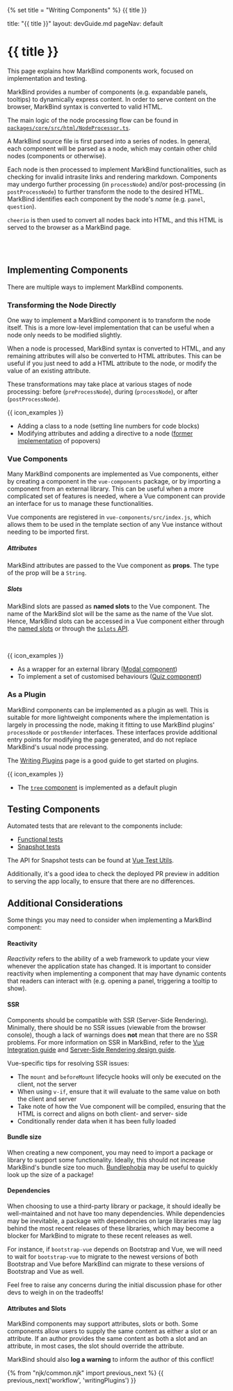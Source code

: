 {% set title = "Writing Components" %}
<span id="title" class="d-none">{{ title }}</span>

<frontmatter>
  title: "{{ title }}"
  layout: devGuide.md
  pageNav: default
</frontmatter>

# {{ title }}

<div class="lead">

This page explains how MarkBind components work, focused on implementation and testing.
</div>

MarkBind provides a number of components (e.g. expandable panels, tooltips) to dynamically express content. 
In order to serve content on the browser, MarkBind syntax is converted to valid HTML.

<panel header="How are components in MarkBind syntax parsed and converted to HTML?">

The main logic of the node processing flow can be found in [`packages/core/src/html/NodeProcessor.ts`](https://github.com/MarkBind/markbind/blob/master/packages/core/src/html/NodeProcessor.ts).

A MarkBind source file is first parsed into a series of 
<popover header=":bulb: What is a _**node**_?" content="A HTML file can be represented as a tree structure called the [DOM](https://www.w3schools.com/js/js_htmldom.asp), comprising HTML elements (or _nodes_).">nodes</popover>.
In general, each component will be parsed as a node, which may contain other child nodes (components or otherwise).

Each node is then processed to implement MarkBind functionalities, such as checking for invalid intrasite links and rendering markdown.
Components may undergo further processing (in `processNode`) and/or post-processing (in `postProcessNode`) to further transform the node to the desired HTML.
MarkBind identifies each component by the node's _name_ (e.g. `panel`, `question`). 

`cheerio` is then used to convert all nodes back into HTML, and this HTML is served to the browser as a MarkBind page.
</panel>

<br>
<br>

## Implementing Components

There are multiple ways to implement MarkBind components.

### Transforming the Node Directly

One way to implement a MarkBind component is to transform the node itself.
This is a more low-level implementation that can be useful when a node only needs to be modified slightly.

When a node is processed, MarkBind syntax is converted to HTML, and any remaining attributes will also be converted to HTML attributes. 
This can be useful if you just need to add a HTML attribute to the node, or modify the value of an existing attribute.

These transformations may take place at various stages of node processing: before (`preProcessNode`), during (`processNode`), or after (`postProcessNode`).

{{ icon_examples }} 
* Adding a class to a node (setting line numbers for code blocks)
* Modifying attributes and adding a directive to a node ([former implementation](https://github.com/MarkBind/markbind/blob/502df135e07baebd9d4eea8ccc0654c990047792/packages/core/src/html/bootstrapVueProcessor.js#L73) of popovers)

</box>

### Vue Components

Many MarkBind components are implemented as Vue components, either by creating a component in the `vue-components` package, or by importing a component from an external library.
This can be useful when a more complicated set of features is needed, where a Vue component can provide an interface for us to manage these functionalities.

Vue components are registered in `vue-components/src/index.js`, which allows them to be used in the template section of any Vue instance without needing to be imported first.

<panel header="How do MarkBind attributes/slots get passed to the Vue component?">

##### <trigger for="pop:markbind-attributes">Attributes</trigger>

MarkBind attributes are passed to the Vue component as **props**. The type of the prop will be a `String`.

##### <trigger for="pop:markbind-slots">Slots</trigger>

MarkBind slots are passed as **named slots** to the Vue component. The name of the MarkBind slot will be the same as the name of the Vue slot.
Hence, MarkBind slots can be accessed in a Vue component either through the [named slots](https://v2.vuejs.org/v2/guide/components-slots.html#Named-Slots) or through the [`$slots` API](https://v2.vuejs.org/v2/api/#vm-slots).
</panel>

<br>

{{ icon_examples }} 
* As a wrapper for an external library ([Modal component](https://github.com/MarkBind/markbind/blob/master/packages/vue-components/src/Modal.vue))
* To implement a set of customised behaviours ([Quiz component](https://github.com/MarkBind/markbind/blob/master/packages/vue-components/src/questions/Quiz.vue))

### As a Plugin

MarkBind components can be implemented as a plugin as well. 
This is suitable for more lightweight components where the implementation is largely in processing the node, making it fitting to use MarkBind plugins' `processNode` or `postRender` interfaces. 
These interfaces provide additional entry points for modifying the page generated, and do not replace MarkBind's usual node processing.

The [Writing Plugins](writingPlugins.html) page is a good guide to get started on plugins.

{{ icon_examples }} 
* The [`tree` component](https://github.com/MarkBind/markbind/blob/master/packages/core/src/plugins/default/markbind-plugin-tree.ts) is implemented as a default plugin

## Testing Components

Automated tests that are relevant to the components include:

* [Functional tests](workflow.html#adding-test-site-content)
* [Snapshot tests](workflow.html#adding-snapshot-tests-for-components)

The API for Snapshot tests can be found at [Vue Test Utils](https://v1.test-utils.vuejs.org/).

Additionally, it's a good idea to check the deployed PR preview in addition to serving the app locally, to ensure that there are no differences.

## Additional Considerations

Some things you may need to consider when implementing a MarkBind component:

#### Reactivity

_Reactivity_ refers to the ability of a web framework to update your view whenever the application state has changed. 
It is important to consider reactivity when implementing a component that may have dynamic contents that readers can interact with (e.g. opening a panel, triggering a tooltip to show).

#### SSR

Components should be compatible with SSR (Server-Side Rendering). 
Minimally, there should be no SSR issues (viewable from the browser console), though a lack of warnings does **not** mean that there are no SSR problems. 
For more information on SSR in MarkBind, refer to the [Vue Integration guide]({{baseUrl}}/devGuide/design/vueIntegration.html) and [Server-Side Rendering design guide]({{baseUrl}}/devGuide/design/serverSideRendering.html).

Vue-specific tips for resolving SSR issues:
* The `mount` and `beforeMount` lifecycle hooks will only be executed on the client, not the server
* When using `v-if`, ensure that it will evaluate to the same value on both the client and server 
* Take note of how the Vue component will be compiled, ensuring that the HTML is correct and aligns on both client- and server- side
* Conditionally render data when it has been fully loaded

#### Bundle size

When creating a new component, you may need to import a package or library to support some functionality. 
Ideally, this should not increase MarkBind's bundle size too much.
[Bundlephobia](https://bundlephobia.com/) may be useful to quickly look up the size of a package!

#### Dependencies

When choosing to use a third-party library or package, it should ideally be well-maintained and not have too many dependencies.
While dependencies may be inevitable, a package with dependencies on large libraries may lag behind the most recent releases of these libraries, which may become a blocker for MarkBind to migrate to these recent releases as well.

For instance, if `bootstrap-vue` depends on Bootstrap and Vue, we will need to wait for `bootstrap-vue` to migrate to the newest versions of both Bootstrap and Vue before MarkBind can migrate to these versions of Bootstrap and Vue as well.

<box type="tip" seamless>

Feel free to raise any concerns during the initial discussion phase for other devs to weigh in on the tradeoffs!
</box>

#### Attributes and Slots

MarkBind components may support <popover id="pop:markbind-attributes" header="`header` is an **attribute** here:" content="`<panel header='Hello'></panel>`">attributes</popover>, <popover id="pop:markbind-slots" header="`header` is a **slot** here:" content="`<div slot='header'>Hello</div>`">slots</popover> or both. 
Some components allow users to supply the same content as either a slot or an attribute.
If an author provides the same content as both a slot and an attribute, in most cases, the slot should override the attribute. 

<box type='warning' seamless>

MarkBind should also **log a warning** to inform the author of this conflict!
</box>

{% from "njk/common.njk" import previous_next %}
{{ previous_next('workflow', 'writingPlugins') }}